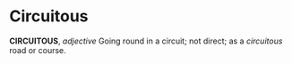 # Circuitous

**CIRCUITOUS**, _adjective_ Going round in a circuit; not direct; as a _circuitous_ road or course.